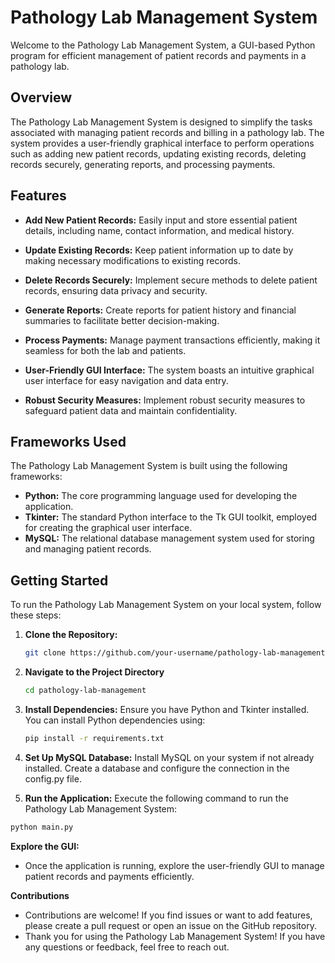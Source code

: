 # Pathology Lab Management System

Welcome to the Pathology Lab Management System, a GUI-based Python program for efficient management of patient records and payments in a pathology lab.

## Overview

The Pathology Lab Management System is designed to simplify the tasks associated with managing patient records and billing in a pathology lab. The system provides a user-friendly graphical interface to perform operations such as adding new patient records, updating existing records, deleting records securely, generating reports, and processing payments.

## Features

- **Add New Patient Records:** Easily input and store essential patient details, including name, contact information, and medical history.

- **Update Existing Records:** Keep patient information up to date by making necessary modifications to existing records.

- **Delete Records Securely:** Implement secure methods to delete patient records, ensuring data privacy and security.

- **Generate Reports:** Create reports for patient history and financial summaries to facilitate better decision-making.

- **Process Payments:** Manage payment transactions efficiently, making it seamless for both the lab and patients.

- **User-Friendly GUI Interface:** The system boasts an intuitive graphical user interface for easy navigation and data entry.

- **Robust Security Measures:** Implement robust security measures to safeguard patient data and maintain confidentiality.

## Frameworks Used

The Pathology Lab Management System is built using the following frameworks:

- **Python:** The core programming language used for developing the application.
- **Tkinter:** The standard Python interface to the Tk GUI toolkit, employed for creating the graphical user interface.
- **MySQL:** The relational database management system used for storing and managing patient records.

## Getting Started

To run the Pathology Lab Management System on your local system, follow these steps:

1. **Clone the Repository:**
   ```bash
   git clone https://github.com/your-username/pathology-lab-management.git

2. **Navigate to the Project Directory**
   ```bash
   cd pathology-lab-management
   ```
3. **Install Dependencies:**
   Ensure you have Python and Tkinter installed. You can install Python dependencies using:
   ```bash
   pip install -r requirements.txt
   
4. **Set Up MySQL Database:**
   Install MySQL on your system if not already installed.
   Create a database and configure the connection in the config.py file.
   
5. **Run the Application:**
Execute the following command to run the Pathology Lab Management System:
```bash
python main.py
```

**Explore the GUI:**
- Once the application is running, explore the user-friendly GUI to manage patient records and payments efficiently.

**Contributions**
- Contributions are welcome! If you find issues or want to add features, please create a pull request or open an issue on the GitHub repository.
- Thank you for using the Pathology Lab Management System! If you have any questions or feedback, feel free to reach out.
